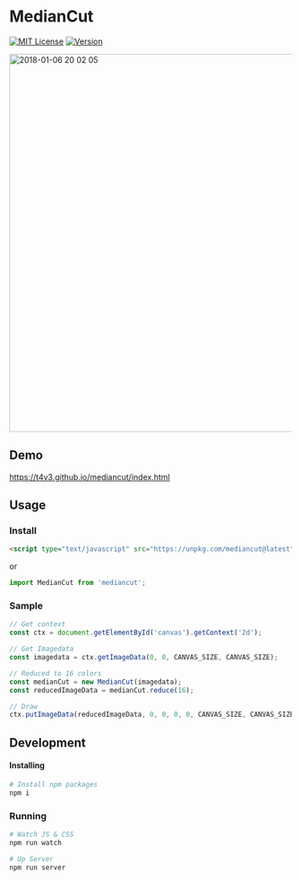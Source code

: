 # MedianCut

[![MIT License](http://img.shields.io/badge/license-MIT-blue.svg?style=flat)](https://github.com/t4y3/mediancut/blob/master/LICENSE)
[![Version](https://img.shields.io/badge/dynamic/json.svg?label=version&colorB=5f9ea0&query=$.version&uri=https:%2F%2Fraw.githubusercontent.com%2Ft4y3%2Fmediancut%2Fmaster%2Fpackage.json&prefix=v)](https://www.npmjs.com/package/mediancut)

<img width="674" alt="2018-01-06 20 02 05" src="https://user-images.githubusercontent.com/9010553/107115666-8d0ef580-68b1-11eb-8279-59ebe43ee41d.png">

## Demo
https://t4y3.github.io/mediancut/index.html

## Usage

### Install

```html
<script type="text/javascript" src="https://unpkg.com/mediancut@latest"></script>
```

or

```js
import MedianCut from 'mediancut';
```

### Sample

```js
// Get context
const ctx = document.getElementById('canvas').getContext('2d');

// Get Imagedata
const imagedata = ctx.getImageData(0, 0, CANVAS_SIZE, CANVAS_SIZE);

// Reduced to 16 colors
const medianCut = new MedianCut(imagedata);
const reducedImageData = medianCut.reduce(16);

// Draw
ctx.putImageData(reducedImageData, 0, 0, 0, 0, CANVAS_SIZE, CANVAS_SIZE);
```

## Development

#### Installing
```sh
# Install npm packages
npm i
```

### Running
```sh
# Watch JS & CSS
npm run watch

# Up Server
npm run server
```
